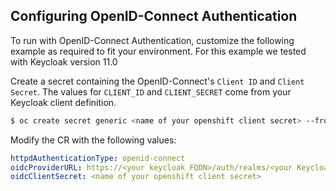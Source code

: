 ## Configuring OpenID-Connect Authentication

To run with OpenID-Connect Authentication, customize the following example as required to fit your environment.
For this example we tested with Keycloak version 11.0

Create a secret containing the OpenID-Connect's `Client ID` and `Client Secret`.
The values for `CLIENT_ID` and `CLIENT_SECRET` come from your Keycloak client definition.

```bash
$ oc create secret generic <name of your openshift client secret> --from-literal=CLIENT_ID=<your Keycloak client ID> --from-literal=CLIENT_SECRET=<your Keycloak client secret>
````

Modify the CR with the following values:

```yaml
httpdAuthenticationType: openid-connect
oidcProviderURL: https://<your keycloak FQDN>/auth/realms/<your Keycloak Realm>/.well-known/openid-configuration
oidcClientSecret: <name of your openshift client secret>
```
